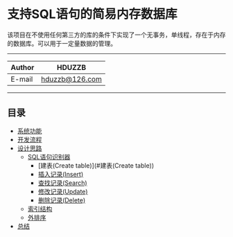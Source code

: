 支持SQL语句的简易内存数据库
===========================
该项目在不使用任何第三方的库的条件下实现了一个无事务，单线程，存在于内存的数据库。可以用于一定量数据的管理。

****
	
|Author|HDUZZB|
|---|---
|E-mail|hduzzb@126.com


****
## 目录
* [系统功能](#系统功能)
* [开发流程](#开发流程)
* [设计思路](#设计思路)
    * [SQL语句识别器](#SQL语句识别器)
        *  [建表(Create table)](#建表(Create table))
        *  [插入记录(Insert)](#插入记录(Insert))
        *  [查找记录(Search)](#查找记录(Search))
        *  [修改记录(Update)](#修改记录(Update))
        *  [删除记录(Delete)](#删除记录(Delete))
    * [索引结构](#索引结构)
    * [外排序](#外排序)
* [总结](#总结)
